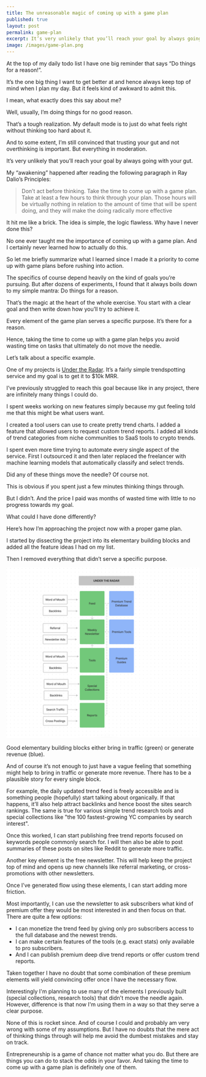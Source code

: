 ```yaml
---
title: The unreasonable magic of coming up with a game plan
published: true
layout: post
permalink: game-plan
excerpt: It’s very unlikely that you’ll reach your goal by always going with your gut. 
image: /images/game-plan.png
---
```



At the top of my daily todo list I have one big reminder that says “Do things for a reason!”. 

It’s the one big thing I want to get better at and hence always keep top of mind when I plan my day. But it feels kind of awkward to admit this. 

I mean, what exactly does this say about me?

Well, usually, I’m doing things for no good reason. 

That’s a tough realization. My default mode is to just do what feels right without thinking too hard about it. 

And to some extent, I’m still convinced that trusting your gut and not overthinking is important. But everything in moderation.

It’s very unlikely that you’ll reach your goal by always going with your gut. 

My “awakening” happened after reading the following paragraph in Ray Dalio’s Principles:

> Don’t act before thinking. Take the time to come up with a game plan. Take at least a few hours to think through your plan. Those hours will be virtually nothing in relation to the amount of time that will be spent doing, and they will make the doing radically more effective
> 

It hit me like a brick. The idea is simple, the logic flawless. Why have I never done this?

No one ever taught me the importance of coming up with a game plan. And I certainly never learned how to actually do this. 

So let me briefly summarize what I learned since I made it a priority to come up with game plans before rushing into action.

The specifics of course depend heavily on the kind of goals you’re pursuing. But after dozens of experiments, I found that it always boils down to my simple mantra: Do things for a reason. 

That’s the magic at the heart of the whole exercise. You start with a clear goal and then write down how you’ll try to achieve it.

Every element of the game plan serves a specific purpose. It’s there for a reason. 

Hence, taking the time to come up with a game plan helps you avoid wasting time on tasks that ultimately do not move the needle. 

Let’s talk about a specific example. 

One of my projects is [Under the Radar](http://undertheradar.io). It’s a fairly simple trendspotting service and my goal is to get it to $10k MRR.

I’ve previously struggled to reach this goal because like in any project, there are infinitely many things I could do. 

I spent weeks working on new features simply because my gut feeling told me that this might be what users want. 

I created a tool users can use to create pretty trend charts. I added a feature that allowed users to request custom trend reports. I added all kinds of trend categories from niche communities to SaaS tools to crypto trends. 

I spent even more time trying to automate every single aspect of the service. First I outsourced it and then later replaced the freelancer with machine learning models that automatically classify and select trends. 

Did any of these things move the needle? Of course not.

This is obvious if you spent just a few minutes thinking things through. 

But I didn’t. And the price I paid was months of wasted time with little to no progress towards my goal.

What could I have done differently? 

Here’s how I’m approaching the project now with a proper game plan. 

I started by dissecting the project into its elementary building blocks and added all the feature ideas I had on my list. 

Then I removed everything that didn’t serve a specific purpose. 

![Game Plan](/images/game-plan.png)

Good elementary building blocks either bring in traffic (green) or generate revenue (blue).

And of course it’s not enough to just have a vague feeling that something might help to bring in traffic or generate more revenue. There has to be a plausible story for every single block. 

For example, the daily updated trend feed is freely accessible and is something people (hopefully) start talking about organically. If that happens, it’ll also help attract backlinks and hence boost the sites search rankings. The same is true for various simple trend research tools and special collections like "the 100 fastest-growing YC companies by search interest".

Once this worked, I can start publishing free trend reports focused on keywords people commonly search for. I will then also be able to post summaries of these posts on sites like Reddit to generate more traffic. 

Another key element is the free newsletter. This will help keep the project top of mind and opens up new channels like referral marketing, or cross-promotions with other newsletters. 

Once I’ve generated flow using these elements, I can start adding more friction. 

Most importantly, I can use the newsletter to ask subscribers what kind of premium offer they would be most interested in and then focus on that. There are quite a few options:

- I can monetize the trend feed by giving only pro subscribers access to the full database and the newest trends.
- I can make certain features of the tools (e.g. exact stats) only available to pro subscribers.
- And I can publish premium deep dive trend reports or offer custom trend reports.

Taken together I have no doubt that some combination of these premium elements will yield convincing offer once I have the necessary flow.

Interestingly I'm planning to use many of the elements I previously built (special collections, research tools) that didn't move the needle again. However, difference is that now I'm using them in a way so that they serve a clear purpose.

None of this is rocket since. And of course I could and probably am very wrong with some of my assumptions. But I have no doubts that the mere act of thinking things through will help me avoid the dumbest mistakes and stay on track.

Entrepreneurship is a game of chance not matter what you do. But there are things you can do to stack the odds in your favor. And taking the time to come up with a game plan is definitely one of them.